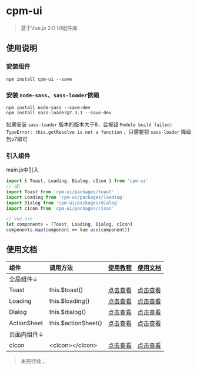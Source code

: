# cpm-ui

> 基于Vue.js 2.0 UI组件库.


## 使用说明

### 安装组件
```
npm install cpm-ui --save
```


### 安装 `node-sass`、`sass-loader`依赖
```
npm install node-sass --save-dev
npm install sass-loader@7.3.1 --save-dev
```
如果安装 `sass-loader` 版本的版本大于8，会报错 `Module build failed: TypeError: this.getResolve is not a function` ，只需要将 `sass-loader` 降级到v7即可

### 引入组件
main.js中引入
```js
import { Toast, Loading, Dialog, cIcon } from 'cpm-ui'
// 或:
import Toast from 'cpm-ui/packages/toast'
import Loading from 'cpm-ui/packages/loading'
import Dialog from 'cpm-ui/packages/dialog'
import cIcon from 'cpm-ui/packages/cIcon'

// Vue.use
let components = [Toast, Loading, Dialog, cIcon]
components.map(component => Vue.use(component))
```



## 使用文档
<!--
  非markdown文档: https://cpm828.github.io/cpm_ui/***
  markdown文档:   https://github.com/cpm828/cpm828.github.io/blob/master/cpm_ui/document/***
-->
|组件|调用方法|[使用教程](http://cpm828.github.io/cpm_ui/demo/index.html)|[使用文档](https://github.com/cpm828/cpm828.github.io/tree/master/cpm_ui/document)|
|:---|:---|:---|:---|
|全局组件↓||||
|Toast|this.$toast()|[点击查看](https://cpm828.github.io/cpm_ui/demo/index.html#/toast)|[点击查看](https://github.com/cpm828/cpm828.github.io/blob/master/cpm_ui/document/Toast.md)|
|Loading|this.$loading()|[点击查看](https://cpm828.github.io/cpm_ui/demo/index.html#/loading)|[点击查看](https://github.com/cpm828/cpm828.github.io/blob/master/cpm_ui/document/Loading.md)|
|Dialog|this.$dialog()|[点击查看](https://cpm828.github.io/cpm_ui/demo/index.html#/dialog)|[点击查看](https://github.com/cpm828/cpm828.github.io/blob/master/cpm_ui/document/Dialog.md)|
|ActionSheet|this.$actionSheet()|[点击查看](https://cpm828.github.io/cpm_ui/demo/index.html#/actionsheet)|[点击查看](https://github.com/cpm828/cpm828.github.io/blob/master/cpm_ui/document/ActionSheet.md)|
|页面内组件↓||||
|cIcon|\<cIcon\>\<\/cIcon\>|[点击查看](https://cpm828.github.io/cpm_ui/demo/index.html#/icon)|[点击查看](https://github.com/cpm828/cpm828.github.io/blob/master/cpm_ui/document/cIcon.md)|

> 未完待续...